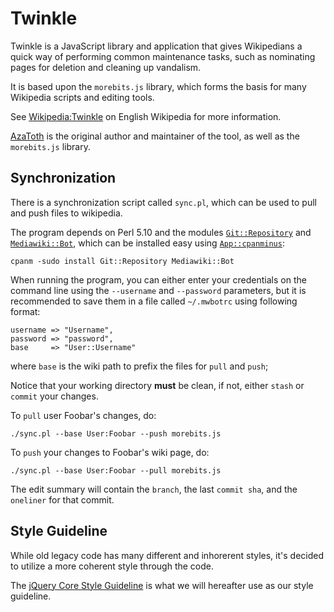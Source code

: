 Twinkle
=======

Twinkle is a JavaScript library and application that gives Wikipedians a quick way of performing common maintenance tasks, such as nominating pages for deletion and cleaning up vandalism.

It is based upon the `morebits.js` library, which forms the basis for many Wikipedia scripts and editing tools.

See [Wikipedia:Twinkle][] on English Wikipedia for more information.

[AzaToth][] is the original author and maintainer of the tool, as well as the `morebits.js` library.

Synchronization
---------------

There is a synchronization script called `sync.pl`, which can be used to pull and push files to wikipedia. 

The program depends on Perl 5.10 and the modules [`Git::Repository`][Git::Repository] and [`Mediawiki::Bot`][Mediawiki::Bot], which can be installed easy using [`App::cpanminus`][App::cpanminus]:

    cpanm -sudo install Git::Repository Mediawiki::Bot

When running the program, you can either enter your credentials on the command line using the `--username` and `--password` parameters, but it is recommended to save them in a file called `~/.mwbotrc` using following format:

    username => "Username",
    password => "password",
    base     => "User::Username"

where `base` is the wiki path to prefix the files for `pull` and `push`;

Notice that your working directory **must** be clean, if not, either `stash` or `commit` your changes.

To `pull` user Foobar's changes, do:

    ./sync.pl --base User:Foobar --push morebits.js 

To `push` your changes to Foobar's wiki page, do:

    ./sync.pl --base User:Foobar --pull morebits.js 

The edit summary will contain the `branch`, the last `commit sha`, and the `oneliner` for that commit.

Style Guideline
---------------

While old legacy code has many different and inhorerent styles, it's decided to utilize a more coherent style through the code.

The [jQuery Core Style Guideline][jq_style] is what we will hereafter use as our style guideline.

[Wikipedia:Twinkle]: http://en.wikipedia.org/wiki/Wikipedia:Twinkle
[AzaToth]: http://en.wikipedia.org/wiki/User:AzaToth
[Git::Repository]: http://search.cpan.org/~book/Git-Repository-1.17/lib/Git/Repository.pm
[Mediawiki::Bot]: http://search.cpan.org/~lifeguard/MediaWiki-Bot-3.2.7/lib/MediaWiki/Bot.pm
[App::cpanminus]: http://search.cpan.org/~miyagawa/App-cpanminus-1.4001/lib/App/cpanminus.pm
[jq_style]: http://docs.jquery.com/JQuery_Core_Style_Guidelines
